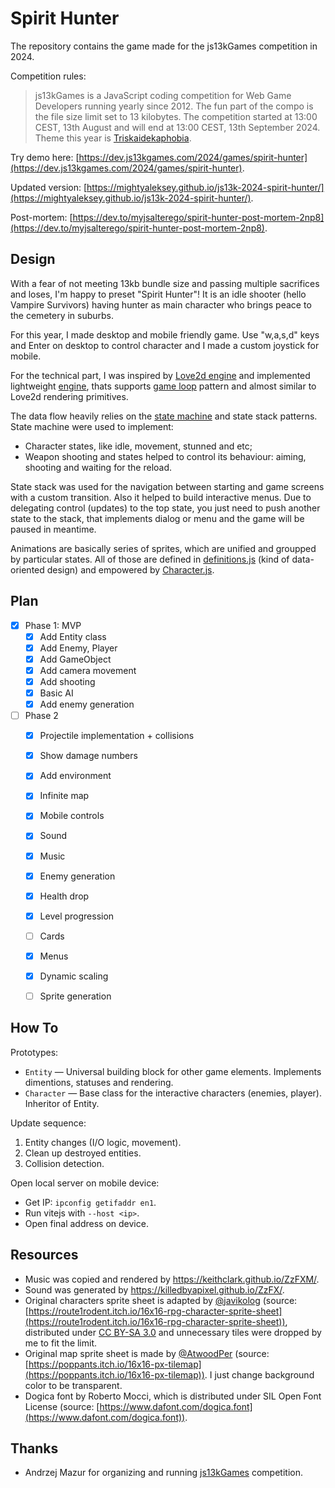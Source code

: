 # Spirit Hunter

The repository contains the game made for the js13kGames competition in 2024.

Competition rules:
> js13kGames is a JavaScript coding competition for Web Game Developers running yearly since 2012. The fun part of the compo is the file size limit set to 13 kilobytes. The competition started at 13:00 CEST, 13th August and will end at 13:00 CEST, 13th September 2024. Theme this year is [Triskaidekaphobia](https://medium.com/js13kgames/js13kgames-2024-start-and-theme-announcement-5d734f77da68).

Try demo here: [https://dev.js13kgames.com/2024/games/spirit-hunter](https://dev.js13kgames.com/2024/games/spirit-hunter).

Updated version: [https://mightyaleksey.github.io/js13k-2024-spirit-hunter/](https://mightyaleksey.github.io/js13k-2024-spirit-hunter/).

Post-mortem: [https://dev.to/myjsalterego/spirit-hunter-post-mortem-2np8](https://dev.to/myjsalterego/spirit-hunter-post-mortem-2np8).


## Design

With a fear of not meeting 13kb bundle size and passing multiple sacrifices and loses, I'm happy to preset "Spirit Hunter"! It is an idle shooter (hello Vampire Survivors) having hunter as main character who brings peace to the cemetery in suburbs.

For this year, I made desktop and mobile friendly game. Use "w,a,s,d" keys and Enter on desktop to control character and I made a custom joystick for mobile.

For the technical part, I was inspired by [Love2d engine](https://love2d.org) and implemented lightweight [engine](./src/engine.js), thats supports [game loop](https://gameprogrammingpatterns.com/game-loop.html#play-catch-up) pattern and almost similar to Love2d rendering primitives.

The data flow heavily relies on the [state machine](https://gameprogrammingpatterns.com/state.html) and state stack patterns. State machine were used to implement:
- Character states, like idle, movement, stunned and etc;
- Weapon shooting and states helped to control its behaviour: aiming, shooting and waiting for the reload.

State stack was used for the navigation between starting and game screens with a custom transition. Also it helped to build interactive menus. Due to delegating control (updates) to the top state, you just need to push another state to the stack, that implements dialog or menu and the game will be paused in meantime.

Animations are basically series of sprites, which are unified and groupped by particular states. All of those are defined in [definitions.js](./src/definitions.js) (kind of data-oriented design) and empowered by [Character.js](./src/entities/Character.js).


## Plan
- [x] Phase 1: MVP
  - [x] Add Entity class
  - [x] Add Enemy, Player
  - [x] Add GameObject
  - [x] Add camera movement
  - [x] Add shooting
  - [x] Basic AI
  - [x] Add enemy generation
- [ ] Phase 2
  - [x] Projectile implementation + collisions
  - [x] Show damage numbers
  - [x] Add environment
  - [x] Infinite map
  - [x] Mobile controls
  - [x] Sound
  - [x] Music
  - [x] Enemy generation
  - [x] Health drop
  - [x] Level progression
  - [ ] Cards
  - [x] Menus
  - [x] Dynamic scaling
  - [ ] Sprite generation


## How To

Prototypes:
- `Entity` — Universal building block for other game elements. Implements dimentions, statuses and rendering.
- `Character` — Base class for the interactive characters (enemies, player). Inheritor of Entity.

Update sequence:
1. Entity changes (I/O logic, movement).
2. Clean up destroyed entities.
3. Collision detection.

Open local server on mobile device:
- Get IP: `ipconfig getifaddr en1`.
- Run vitejs with `--host <ip>`.
- Open final address on device.


## Resources

- Music was copied and rendered by https://keithclark.github.io/ZzFXM/.
- Sound was generated by https://killedbyapixel.github.io/ZzFX/.
- Original characters sprite sheet is adapted by [@javikolog](https://itch.io/profile/route1rodent) (source: [https://route1rodent.itch.io/16x16-rpg-character-sprite-sheet](https://route1rodent.itch.io/16x16-rpg-character-sprite-sheet)), distributed under [CC BY-SA 3.0](https://creativecommons.org/licenses/by-sa/3.0/) and unnecessary tiles were dropped by me to fit the limit.
- Original map sprite sheet is made by [@AtwoodPer](https://x.com/AtwoodPer) (source: [https://poppants.itch.io/16x16-px-tilemap](https://poppants.itch.io/16x16-px-tilemap)). I just change background color to be transparent.
- Dogica font by Roberto Mocci, which is distributed under SIL Open Font License (source: [https://www.dafont.com/dogica.font](https://www.dafont.com/dogica.font)).


## Thanks

- Andrzej Mazur for organizing and running [js13kGames](https://js13kgames.com) competition.

